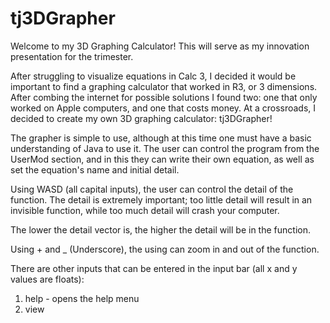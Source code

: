 # tj3DGrapher

Welcome to my 3D Graphing Calculator! This will serve as my innovation presentation for the trimester.

After struggling to visualize equations in Calc 3, I decided it would be important to find a graphing calculator that worked in R3, or 3 dimensions. After combing the internet for possible solutions I found two: one that only worked on Apple computers, and one that costs money. At a crossroads, I decided to create my own 3D graphing calculator: tj3DGrapher!

The grapher is simple to use, although at this time one must have a basic understanding of Java to use it. The user can control the program from the UserMod section, and in this they can write their own equation, as well as set the equation's name and initial detail.

Using WASD (all capital inputs), the user can control the detail of the function. The detail is extremely important; too little detail will result in an invisible function, while too much detail will crash your computer. 

The lower the detail vector is, the higher the detail will be in the function.

Using + and _ (Underscore), the using can zoom in and out of the function.

There are other inputs that can be entered in the input bar (all x and y values are floats):
1) help - opens the help menu
2) view 
